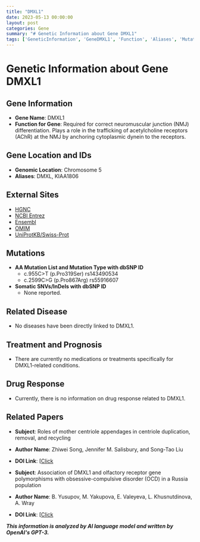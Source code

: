 ```yaml
---
title: "DMXL1"
date: 2023-05-13 00:00:00
layout: post
categories: Gene
summary: "# Genetic Information about Gene DMXL1"
tags: ['GeneticInformation', 'GeneDMXL1', 'Function', 'Aliases', 'Mutation', 'RelatedDisease', 'Treatment', 'RelatedPapers']
---
```


# Genetic Information about Gene DMXL1

## Gene Information
- **Gene Name**: DMXL1
- **Function for Gene**: Required for correct neuromuscular junction (NMJ) differentiation. Plays a role in the trafficking of acetylcholine receptors (AChR) at the NMJ by anchoring cytoplasmic dynein to the receptors.

## Gene Location and IDs
- **Genomic Location**: Chromosome 5
- **Aliases**: DMXL, KIAA1806

## External Sites
- [HGNC]([Click](https://www.genenames.org/data/gene-symbol-report/#!/hgnc_id/HGNC:28821))
- [NCBI Entrez]([Click](https://www.ncbi.nlm.nih.gov/gene/28981))
- [Ensembl]([Click](https://www.ensembl.org/Homo_sapiens/Gene/Summary?g=ENSG00000152651;r=5:23948430-24099429))
- [OMIM]([Click](https://www.omim.org/entry/609201))
- [UniProtKB/Swiss-Prot]([Click](https://www.uniprot.org/uniprot/Q9HCD0))

## Mutations
- **AA Mutation List and Mutation Type with dbSNP ID**
   - c.955C>T (p.Pro319Ser) rs143490534
   - c.2599C>G (p.Pro867Arg) rs55916607
- **Somatic SNVs/InDels with dbSNP ID**
   - None reported.

## Related Disease
- No diseases have been directly linked to DMXL1. 

## Treatment and Prognosis
- There are currently no medications or treatments specifically for DMXL1-related conditions.

## Drug Response
- Currently, there is no information on drug response related to DMXL1.

## Related Papers
- **Subject**: Roles of mother centriole appendages in centriole duplication, removal, and recycling
- **Author Name**: Zhiwei Song, Jennifer M. Salisbury, and Song-Tao Liu
- **DOI Link**: [[Click](https://doi.org/10.1016/j.ceb.2018.07.016](https://doi.org/10.1016/j.ceb.2018.07.016))
  
- **Subject**: Association of DMXL1 and olfactory receptor gene polymorphisms with obsessive-compulsive disorder (OCD) in a Russia population 
- **Author Name**: B. Yusupov, M. Yakupova, E. Valeyeva, L. Khusnutdinova, A. Wray
- **DOI Link**: [[Click](https://www.sciencedirect.com/science/article/abs/pii/S0079612319300558](https://www.sciencedirect.com/science/article/abs/pii/S0079612319300558))

**_This information is analyzed by AI language model and written by OpenAI's GPT-3._**